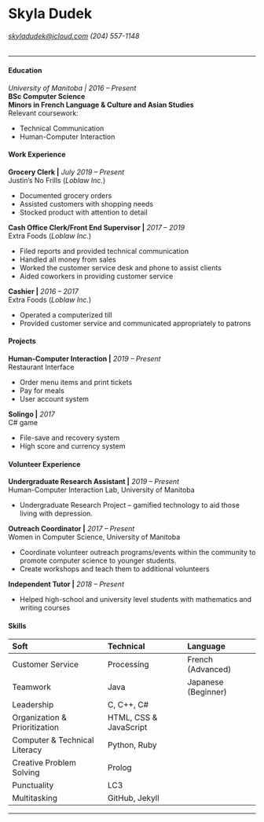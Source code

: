 Skyla Dudek
==============================
###### skyladudek@icloud.com (204) 557-1148
-----------------------------------------------------------------

#### __Education__
*University of Manitoba | 2016 – Present*  
**BSc Computer Science**  
**Minors in French Language & Culture and Asian Studies**  
Relevant coursework:
* Technical Communication
* Human-Computer Interaction

#### __Work Experience__
**Grocery Clerk |** *July 2019 – Present*  
Justin’s No Frills (*Loblaw Inc.*)
* Documented grocery orders
* Assisted customers with shopping needs
* Stocked product with attention to detail

**Cash Office Clerk/Front End Supervisor |** *2017 – 2019*  
Extra Foods (*Loblaw Inc.*)
* Filed reports and provided technical communication
* Handled all money from sales
* Worked the customer service desk and phone to assist clients
* Aided coworkers in providing customer service

**Cashier |** *2016 – 2017*  
Extra Foods (*Loblaw Inc.*)
* Operated a computerized till
* Provided customer service and communicated appropriately to patrons

#### __Projects__
**Human-Computer Interaction |** *2019 – Present*  
Restaurant Interface
* Order menu items and print tickets
* Pay for meals
* User account system

**Solingo |** *2017*  
C# game
* File-save and recovery system
* High score and currency system

#### __Volunteer Experience__
**Undergraduate Research Assistant |** *2019 – Present*  
Human-Computer Interaction Lab, University of Manitoba
* Undergraduate Research Project – gamified technology to aid those living with depression.

**Outreach Coordinator |** *2017 – Present*  
Women in Computer Science, University of Manitoba
* Coordinate volunteer outreach programs/events within the community to promote computer science to younger students.
* Create workshops and teach them to additional volunteers

**Independent Tutor |** *2018 – Present*
* Helped high-school and university level students with mathematics and writing courses

#### __Skills__
| Soft                          | Technical      | Language           |
| :---                          |     :---       |          :---      |
| Customer Service              | Processing     | French (Advanced)  |
| Teamwork                      | Java           | Japanese (Beginner) |
| Leadership                    | C, C++, C#
| Organization & Prioritization | HTML, CSS & JavaScript
| Computer & Technical Literacy | Python, Ruby
| Creative Problem Solving      | Prolog
| Punctuality                   | LC3
| Multitasking                  | GitHub, Jekyll

--------------------------------------------------------------------------

